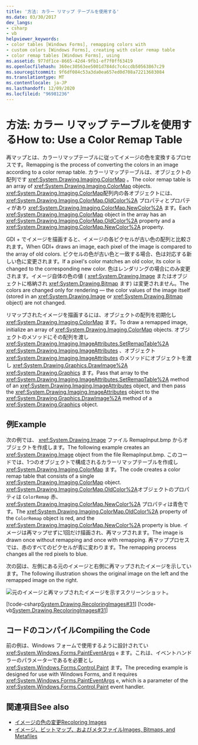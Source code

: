```yaml
---
title: '方法: カラー リマップ テーブルを使用する'
ms.date: 03/30/2017
dev_langs:
- csharp
- vb
helpviewer_keywords:
- color tables [Windows Forms], remapping colors with
- custom colors [Windows Forms], creating with color remap table
- color remap tables [Windows Forms], using
ms.assetid: 977df1ce-8665-42d4-9fb1-ef7f0ff63419
ms.openlocfilehash: 360ec30563ee5001d784dc7c4ccdb50563867c29
ms.sourcegitcommit: 9f6df084c53a3da0ea657ed0d708a72213683084
ms.translationtype: MT
ms.contentlocale: ja-JP
ms.lasthandoff: 12/09/2020
ms.locfileid: "96981236"
---
```

# <a name="how-to-use-a-color-remap-table"></a><span data-ttu-id="dd57c-102">方法: カラー リマップ テーブルを使用する</span><span class="sxs-lookup"><span data-stu-id="dd57c-102">How to: Use a Color Remap Table</span></span>
<span data-ttu-id="dd57c-103">再マップとは、カラーリマップテーブルに従ってイメージの色を変換するプロセスです。</span><span class="sxs-lookup"><span data-stu-id="dd57c-103">Remapping is the process of converting the colors in an image according to a color remap table.</span></span> <span data-ttu-id="dd57c-104">カラーリマップテーブルは、オブジェクトの配列です <xref:System.Drawing.Imaging.ColorMap> 。</span><span class="sxs-lookup"><span data-stu-id="dd57c-104">The color remap table is an array of <xref:System.Drawing.Imaging.ColorMap> objects.</span></span> <span data-ttu-id="dd57c-105"><xref:System.Drawing.Imaging.ColorMap>配列内の各オブジェクトには、 <xref:System.Drawing.Imaging.ColorMap.OldColor%2A> プロパティとプロパティがあり <xref:System.Drawing.Imaging.ColorMap.NewColor%2A> ます。</span><span class="sxs-lookup"><span data-stu-id="dd57c-105">Each <xref:System.Drawing.Imaging.ColorMap> object in the array has an <xref:System.Drawing.Imaging.ColorMap.OldColor%2A> property and a <xref:System.Drawing.Imaging.ColorMap.NewColor%2A> property.</span></span>  
  
 <span data-ttu-id="dd57c-106">GDI + でイメージを描画すると、イメージの各ピクセルが古い色の配列と比較されます。</span><span class="sxs-lookup"><span data-stu-id="dd57c-106">When GDI+ draws an image, each pixel of the image is compared to the array of old colors.</span></span> <span data-ttu-id="dd57c-107">ピクセルの色が古い色と一致する場合、色は対応する新しい色に変更されます。</span><span class="sxs-lookup"><span data-stu-id="dd57c-107">If a pixel's color matches an old color, its color is changed to the corresponding new color.</span></span> <span data-ttu-id="dd57c-108">色はレンダリングの場合にのみ変更されます。イメージ自体の色の値 ( <xref:System.Drawing.Image> またはオブジェクトに格納され <xref:System.Drawing.Bitmap> ます) は変更されません。</span><span class="sxs-lookup"><span data-stu-id="dd57c-108">The colors are changed only for rendering — the color values of the image itself (stored in an <xref:System.Drawing.Image> or <xref:System.Drawing.Bitmap> object) are not changed.</span></span>  
  
 <span data-ttu-id="dd57c-109">リマップされたイメージを描画するには、オブジェクトの配列を初期化し <xref:System.Drawing.Imaging.ColorMap> ます。</span><span class="sxs-lookup"><span data-stu-id="dd57c-109">To draw a remapped image, initialize an array of <xref:System.Drawing.Imaging.ColorMap> objects.</span></span> <span data-ttu-id="dd57c-110">オブジェクトのメソッドにその配列を渡し <xref:System.Drawing.Imaging.ImageAttributes.SetRemapTable%2A> <xref:System.Drawing.Imaging.ImageAttributes> 、オブジェクト <xref:System.Drawing.Imaging.ImageAttributes> のメソッドにオブジェクトを渡し <xref:System.Drawing.Graphics.DrawImage%2A> <xref:System.Drawing.Graphics> ます。</span><span class="sxs-lookup"><span data-stu-id="dd57c-110">Pass that array to the <xref:System.Drawing.Imaging.ImageAttributes.SetRemapTable%2A> method of an <xref:System.Drawing.Imaging.ImageAttributes> object, and then pass the <xref:System.Drawing.Imaging.ImageAttributes> object to the <xref:System.Drawing.Graphics.DrawImage%2A> method of a <xref:System.Drawing.Graphics> object.</span></span>  
  
## <a name="example"></a><span data-ttu-id="dd57c-111">例</span><span class="sxs-lookup"><span data-stu-id="dd57c-111">Example</span></span>  
 <span data-ttu-id="dd57c-112">次の例では、 <xref:System.Drawing.Image> ファイル RemapInput.bmp からオブジェクトを作成します。</span><span class="sxs-lookup"><span data-stu-id="dd57c-112">The following example creates an <xref:System.Drawing.Image> object from the file RemapInput.bmp.</span></span> <span data-ttu-id="dd57c-113">このコードでは、1つのオブジェクトで構成されるカラーリマップテーブルを作成し <xref:System.Drawing.Imaging.ColorMap> ます。</span><span class="sxs-lookup"><span data-stu-id="dd57c-113">The code creates a color remap table that consists of a single <xref:System.Drawing.Imaging.ColorMap> object.</span></span> <span data-ttu-id="dd57c-114"><xref:System.Drawing.Imaging.ColorMap.OldColor%2A>オブジェクトのプロパティは `ColorRemap` 赤、 <xref:System.Drawing.Imaging.ColorMap.NewColor%2A> プロパティは青色です。</span><span class="sxs-lookup"><span data-stu-id="dd57c-114">The <xref:System.Drawing.Imaging.ColorMap.OldColor%2A> property of the `ColorRemap` object is red, and the <xref:System.Drawing.Imaging.ColorMap.NewColor%2A> property is blue.</span></span> <span data-ttu-id="dd57c-115">イメージは再マップせずに1回だけ描画され、再マップされます。</span><span class="sxs-lookup"><span data-stu-id="dd57c-115">The image is drawn once without remapping and once with remapping.</span></span> <span data-ttu-id="dd57c-116">再マッププロセスでは、赤のすべてのピクセルが青に変わります。</span><span class="sxs-lookup"><span data-stu-id="dd57c-116">The remapping process changes all the red pixels to blue.</span></span>  
  
 <span data-ttu-id="dd57c-117">次の図は、左側にある元のイメージと右側に再マップされたイメージを示しています。</span><span class="sxs-lookup"><span data-stu-id="dd57c-117">The following illustration shows the original image on the left and the remapped image on the right.</span></span>  
  
 ![元のイメージと再マップされたイメージを示すスクリーンショット。](./media/how-to-use-a-color-remap-table/original-image-remap-colors.png)  
  
 [!code-csharp[System.Drawing.RecoloringImages#31](~/samples/snippets/csharp/VS_Snippets_Winforms/System.Drawing.RecoloringImages/CS/Class1.cs#31)]
 [!code-vb[System.Drawing.RecoloringImages#31](~/samples/snippets/visualbasic/VS_Snippets_Winforms/System.Drawing.RecoloringImages/VB/Class1.vb#31)]  
  
## <a name="compiling-the-code"></a><span data-ttu-id="dd57c-119">コードのコンパイル</span><span class="sxs-lookup"><span data-stu-id="dd57c-119">Compiling the Code</span></span>  
 <span data-ttu-id="dd57c-120">前の例は、Windows フォームで使用するように設計されてい <xref:System.Windows.Forms.PaintEventArgs> `e` ます。これは、イベントハンドラーのパラメーターであるを必要とし <xref:System.Windows.Forms.Control.Paint> ます。</span><span class="sxs-lookup"><span data-stu-id="dd57c-120">The preceding example is designed for use with Windows Forms, and it requires <xref:System.Windows.Forms.PaintEventArgs> `e`, which is a parameter of the <xref:System.Windows.Forms.Control.Paint> event handler.</span></span>  
  
## <a name="see-also"></a><span data-ttu-id="dd57c-121">関連項目</span><span class="sxs-lookup"><span data-stu-id="dd57c-121">See also</span></span>

- [<span data-ttu-id="dd57c-122">イメージの色の変更</span><span class="sxs-lookup"><span data-stu-id="dd57c-122">Recoloring Images</span></span>](recoloring-images.md)
- [<span data-ttu-id="dd57c-123">イメージ、ビットマップ、およびメタファイル</span><span class="sxs-lookup"><span data-stu-id="dd57c-123">Images, Bitmaps, and Metafiles</span></span>](images-bitmaps-and-metafiles.md)
